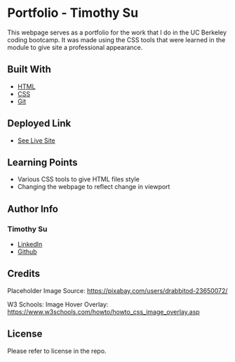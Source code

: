# Portfolio - Timothy Su

This webpage serves as a portfolio for the work that I do in the UC Berkeley coding bootcamp. It was made using the CSS tools that were learned in the module to give site a professional appearance.


## Built With

* [HTML](https://developer.mozilla.org/en-US/docs/Web/HTML)
* [CSS](https://developer.mozilla.org/en-US/docs/Web/CSS)
* [Git](https://git-scm.com/)
## Deployed Link

* [See Live Site](https://timothysu1.github.io/portfolio-timothysu/)

## Learning Points 
* Various CSS tools to give HTML files style
* Changing the webpage to reflect change in viewport 


## Author Info

### Timothy Su

* [LinkedIn](https://www.linkedin.com/in/timothysu1/)
* [Github](https://github.com/timothysu1)


## Credits

Placeholder Image Source: https://pixabay.com/users/drabbitod-23650072/

W3 Schools: Image Hover Overlay: https://www.w3schools.com/howto/howto_css_image_overlay.asp
## License

Please refer to license in the repo. 
